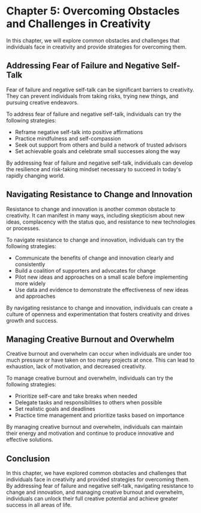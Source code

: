 Chapter 5: Overcoming Obstacles and Challenges in Creativity
============================================================

In this chapter, we will explore common obstacles and challenges that individuals face in creativity and provide strategies for overcoming them.

Addressing Fear of Failure and Negative Self-Talk
-------------------------------------------------

Fear of failure and negative self-talk can be significant barriers to creativity. They can prevent individuals from taking risks, trying new things, and pursuing creative endeavors.

To address fear of failure and negative self-talk, individuals can try the following strategies:

* Reframe negative self-talk into positive affirmations
* Practice mindfulness and self-compassion
* Seek out support from others and build a network of trusted advisors
* Set achievable goals and celebrate small successes along the way

By addressing fear of failure and negative self-talk, individuals can develop the resilience and risk-taking mindset necessary to succeed in today's rapidly changing world.

Navigating Resistance to Change and Innovation
----------------------------------------------

Resistance to change and innovation is another common obstacle to creativity. It can manifest in many ways, including skepticism about new ideas, complacency with the status quo, and resistance to new technologies or processes.

To navigate resistance to change and innovation, individuals can try the following strategies:

* Communicate the benefits of change and innovation clearly and consistently
* Build a coalition of supporters and advocates for change
* Pilot new ideas and approaches on a small scale before implementing more widely
* Use data and evidence to demonstrate the effectiveness of new ideas and approaches

By navigating resistance to change and innovation, individuals can create a culture of openness and experimentation that fosters creativity and drives growth and success.

Managing Creative Burnout and Overwhelm
---------------------------------------

Creative burnout and overwhelm can occur when individuals are under too much pressure or have taken on too many projects at once. This can lead to exhaustion, lack of motivation, and decreased creativity.

To manage creative burnout and overwhelm, individuals can try the following strategies:

* Prioritize self-care and take breaks when needed
* Delegate tasks and responsibilities to others when possible
* Set realistic goals and deadlines
* Practice time management and prioritize tasks based on importance

By managing creative burnout and overwhelm, individuals can maintain their energy and motivation and continue to produce innovative and effective solutions.

Conclusion
----------

In this chapter, we have explored common obstacles and challenges that individuals face in creativity and provided strategies for overcoming them. By addressing fear of failure and negative self-talk, navigating resistance to change and innovation, and managing creative burnout and overwhelm, individuals can unlock their full creative potential and achieve greater success in all areas of life.
